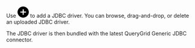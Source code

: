 Use ![""](Images/jco1689789992186.svg) to add a JDBC driver. You can browse, drag-and-drop, or delete an uploaded JDBC driver.

The JDBC driver is then bundled with the latest QueryGrid Generic JDBC connector.

